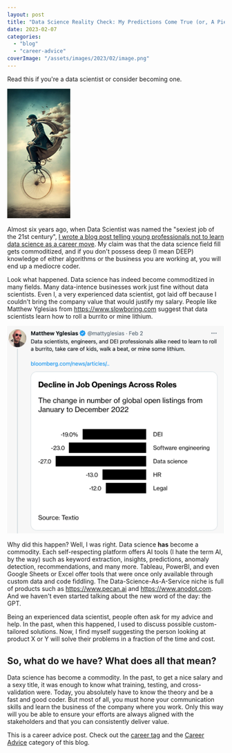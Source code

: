 ```yaml
---
layout: post
title: "Data Science Reality Check: My Predictions Come True (or, A Piece of Advice to Young Data Scientists)"
date: 2023-02-07
categories: 
  - "blog"
  - "career-advice"
coverImage: "/assets/images/2023/02/image.png"
---
```


Read this if you're a data scientist or consider becoming one.

![](/assets/images/2023/02/image-2.png?w=146)

Almost six years ago, when Data Scientist was named the "sexiest job of the 21st century", [I wrote a blog post telling young professionals not to learn data science as a career move](https://gorelik.net/2017/05/29/dont-study-data-science/). My claim was that the data science field fill gets commoditized, and if you don't possess deep (I mean DEEP) knowledge of either algorithms or the business you are working at, you will end up a mediocre coder.

Look what happened. Data science has indeed become commoditized in many fields. Many data-intence businesses work just fine without data scientists. Even I, a very experienced data scientist, got laid off because I couldn't bring the company value that would justify my salary. People like Matthew Yglesias from https://www.slowboring.com suggest that data scientists learn how to roll a burrito or mine lithium.

![](/assets/images/2023/02/image-3.png?w=1024)

Why did this happen? Well, I was right. Data science **has** become a commodity. Each self-respecting platform offers AI tools (I hate the term AI, by the way) such as keyword extraction, insights, predictions, anomaly detection, recommendations, and many more. Tableau, PowerBI, and even Google Sheets or Excel offer tools that were once only available through custom data and code fiddling. The Data-Science-As-A-Service niche is full of products such as https://www.pecan.ai and https://www.anodot.com. And we haven't even started talking about the new word of the day: the GPT.

Being an experienced data scientist, people often ask for my advice and help. In the past, when this happened, I used to discuss possible custom-tailored solutions. Now, I find myself suggesting the person looking at product X or Y will solve their problems in a fraction of the time and cost. 

## So, what do we have? What does all that mean?

Data science has become a commodity. In the past, to get a nice salary and a sexy title, it was enough to know what training, testing, and cross-validation were. Today, you absolutely have to know the theory and be a fast and good coder. But most of all, you must hone your communication skills and learn the business of the company where you work. Only this way will you be able to ensure your efforts are always aligned with the stakeholders and that you can consistently deliver value.

This is a career advice post. Check out the [career tag](https://gorelik.net/tag/career/) and the [Career Advice](https://gorelik.net/category/career-advice/) category of this blog.
